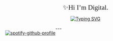 <body>
  <div align="center" style="font-size: 1.5em; font-family: cursive;">
    ✨Hi I’m Digital.
  </div>
  <!-- [@Digital](https://github.com/) -->
  <!-- Typing SVG -->
  <p align="center">
    <a href="https://git.io/typing-svg">
      <img
        src="https://readme-typing-svg.demolab.com?font=Play&size=24&pause=1000&color=0AFF0A&vCenter=true&random=true&width=435&lines=Lets+build+some+ProngGrams.%F0%9F%A6%9E"
        alt="Typing SVG"
      />
    </a>
  </p>
  ---
  <!-- <div style="text-align:center"> My Latest StackOverflow Activity</div> -->
  <!-- [![PyPI download day](https://img.shields.io/pypi/dd/ansicolortags.svg)](https://pypi.python.org/pypi/ansicolortags/) -->
  <!-- [![GitHub forks](https://badgen.net/github/forks/Naereen/Strapdown.js/)](https://GitHub.com/Naereen/StrapDown.js/network/) -->
  <!-- [![GitHub stars](https://img.shields.io/github/stars/Naereen/StrapDown.js.svg?style=social&label=Star&maxAge=2592000)](https://GitHub.com/Naereen/StrapDown.js/stargazers/) -->
  <!-- ################################################### -->
  <!-- hitCount  
  <div style="text-align: right;">   
    <a href="https://hits.seeyoufarm.com" rel="nofollow">       
      <img
        src="https://hits.seeyoufarm.com/api/count/incr/badge.svg?url=https%3A%2F%2Fgithub.com%2Fdigital-foundry&count_bg=%237F956E&title_bg=%23555555&icon=superuser.svg&icon_color=%23C5FFB0&title=your+visitor&edge_flat=false"
        alt="Visitor Counter"
      />  
    </a>
  </div>
-->
</body>
<div style="float: left;">
  
  [![spotify-github-profile](https://spotify-github-profile.vercel.app/api/view?uid=1227103002&cover_image=true&theme=novatorem&show_offline=false&background_color=121212&interchange=false&bar_color=53b14f&bar_color_cover=true=)](https://github.com/kittinan/spotify-github-profile)

</div>
<!-- ################################################### -->
<!---DailyDevCard--->
<!--
<div style="center">
  <a href="https://app.daily.dev/russkiy1389">
    <img
      src="https://api.daily.dev/devcards/27870a5372b94e53913129a8ac857d42.png?r=0rh"
      width="400"
      alt="Svyatoslav(sava) Russkiy's Dev Card"
    />   
  </a>
</div>
-->
<!-- ################################################### -->
<!-- ################################################### -->
<!-- You can add an SVG image with a link using the following snippet: -->
<!--
<a href="#">   
  <img
    src="help/badge1.svg"
    alt="example badge"
    style="vertical-align:top margin:6px 4px"
  > 
</a>   
--><!--![alt text]()![image]()Pattern : IMAGE_URL = WIDTH x HEIGHT within Url[![Header]URL_TO_IMAGE( "Header")](LINKS TO)--><!-- 
jsonYour JSON here
--><!-- 
[![Visits Badge](https://badges.pufler.dev/visits/braydoncoyer/braydoncoyer)](https:braydoncoyer.dev)[![Twitter Badge](https://img.shields.io/badge/Twitter-Profile-informational?style=flat&logo=twitter&logoColor=white&color=1CA2F1)](https://twitter.com/BraydonCoyer)[![LinkedIn Badge](https://img.shields.io/badge/LinkedIn-Profile-informational?style=flat&logo=linkedin&logoColor=white&color=0D76A8)](https://www.linkedin.com/in/braydon-coyer/)[![CodePen Badge](https://img.shields.io/badge/CodePen-Profile-informational?style=flat&logo=codepen&logoColor=white&color=black)](https://codepen.io/braydoncoyer) 
--><!-- 
/*add and display colors to readme.md files:*//* Squar Colors: */- ![#f03c15](https://via.placeholder.com/15/f03c15/f03c15.png) #f03c15- ![#c5f015](https://via.placeholder.com/15/c5f015/c5f015.png) #c5f015- ![#1589F0](https://via.placeholder.com/15/1589F0/1589F0.png) #1589F0/* Rounded(Circel) Colors: */- ![#f03c15](https://www.iconsdb.com/icons/download/color/f03c15/circle-16.png) #f03c15- ![#c5f015](https://www.iconsdb.com/icons/download/color/c5f015/circle-16.png) #c5f015- ![#1589F0](https://www.iconsdb.com/icons/download/color/1589F0/circle-16.png) #1589F0/* in the last one you can go to the website and change the shape to what ever you want and copie the link the the img and add it to your README.md*/
-->
